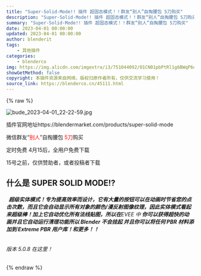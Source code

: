 ```yaml
---
title: "Super-Solid-Mode!! 插件 超固态模式！！群友“别人”自掏腰包 5刀购买"
description: "Super-Solid-Mode!! 插件 超固态模式！！群友“别人”自掏腰包 5刀购买"
summary: "Super-Solid-Mode!! 插件 超固态模式！！群友“别人”自掏腰包 5刀购买"
date: 2023-04-01 00:00:00
updated: 2023-04-01 00:00:00
author: blenderit
tags: 
    - 其他插件
categories:
    - blenderco
img: https://img.alicdn.com/imgextra/i3/751044092/O1CN01pbPtRl1g6BWqP6d0t_!!751044092.jpg
showGetMethod: false
copyright: 本插件资源来自网络，版权归原作者所有，仅供交流学习使用！
source_link: https://blenderco.cn/45111.html
---
```


{% raw %}
<p><img src="https://img.alicdn.com/imgextra/i3/751044092/O1CN01pbPtRl1g6BWqP6d0t_!!751044092.jpg" alt="bude_2023-04-01_22-22-59.jpg"></p><p>插件官网地址https://blendermarket.com/products/super-solid-mode</p><p>微信群友“<span style="color: #ff0000;">别人</span>”自掏腰包<span style="color: #ff0000;"> 5刀</span>购买</p><p>定时免费 4月15后，全用户免费下载</p><p>15号之前，仅供赞助者，或者投稿者下载</p><h2><b><span>什么是 SUPER SOLID MODE!? </span></b></h2><h6><i><b><span>  超级实体模式！专为提高效率而设计，它有大量的按钮可以在动画时节省您的点击次数，而且它会自动显示所有对象的颜色/漫反射图像纹理，因此实体模式看起来超级棒！加上它自动优化所有法线贴图，所以在</span></b></i><i><span>EVEE 中</span></i><i><b><span> 你可以获得超快的动画并且它自动运行清理功能所以 Blender 不会挂起</span></b></i><i><b><span> 并且你可以将任何 PBR 材料添加到 Extreme PBR 用户库！和更多！！</span></b></i></h6><h6><span>版本 5.0.8 在这里！</span></h6>
<div style="display: none">blenderco</div>
{% endraw %}